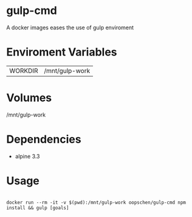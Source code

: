 # gulp-cmd
A docker images eases the use of gulp enviroment

# Enviroment Variables
<table>
  <tr>
    <td>WORKDIR</td>
    <td>/mnt/gulp-work</td>
  </tr>
</table>

# Volumes
/mnt/gulp-work

# Dependencies

* alpine 3.3

# Usage
<code>
docker run --rm -it -v $(pwd):/mnt/gulp-work oopschen/gulp-cmd npm install && gulp [goals]
</code>
